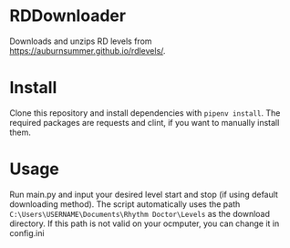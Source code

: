 # RDDownloader
Downloads and unzips RD levels from https://auburnsummer.github.io/rdlevels/.

# Install
Clone this repository and install dependencies with `pipenv install`.
The required packages are requests and clint, if you want to manually install them.

# Usage
Run main.py and input your desired level start and stop (if using default downloading method). 
The script automatically uses the path `C:\Users\USERNAME\Documents\Rhythm Doctor\Levels` as the download directory. If this path is not valid on your ocmputer, you can change it in config.ini
